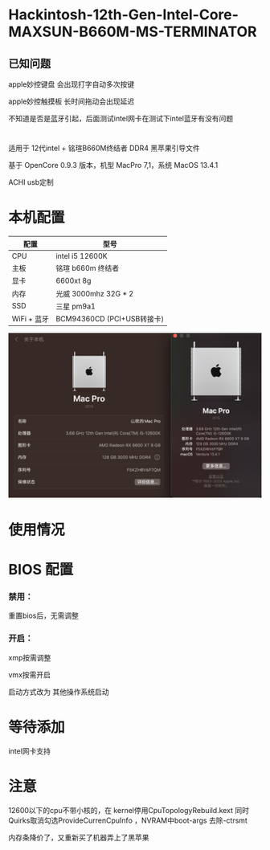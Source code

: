 # Hackintosh-12th-Gen-Intel-Core-MAXSUN-B660M-MS-TERMINATOR


## 已知问题
apple妙控键盘 会出现打字自动多次按键

apple妙控触摸板 长时间拖动会出现延迟

不知道是否是蓝牙引起，后面测试intel网卡在测试下intel蓝牙有没有问题



#
适用于 12代intel + 铭瑄B660M终结者 DDR4 黑苹果引导文件

基于 OpenCore 0.9.3 版本，机型 MacPro 7,1，系统 MacOS 13.4.1

ACHI usb定制

# 本机配置

| 配置        | 型号                      |
|-----------|-------------------------|
| CPU       | intel i5 12600K         |
| 主板        | 铭瑄 b660m 终结者            |
| 显卡        | 6600xt 8g               |
| 内存        | 光威 3000mhz 32G * 2      |
| SSD       | 三星 pm9a1                |
| WiFi + 蓝牙 | BCM94360CD (PCI+USB转接卡) |

![avatar](png.png)
# 使用情况

# BIOS 配置
### 禁用：
重置bios后，无需调整

### 开启：
xmp按需调整

vmx按需开启

启动方式改为 其他操作系统启动

# 等待添加
intel网卡支持

# 注意
12600以下的cpu不带小核的，在 kernel停用CpuTopologyRebuild.kext 同时 Quirks取消勾选ProvideCurrenCpuInfo
，NVRAM中boot-args 去除-ctrsmt

内存条降价了，又重新买了机器弄上了黑苹果